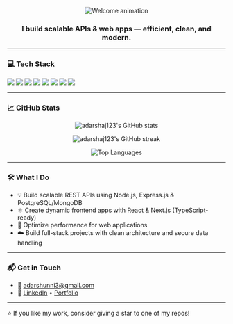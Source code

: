 <p align="center">
  <img src="https://readme-typing-svg.herokuapp.com?font=Fira+Code&size=30&duration=3000&pause=1000&center=true&vCenter=true&multiline=true&width=700&height=100&lines=👋+Welcome!+I'm+Adarsh.;സ്വാഗതം!+ഞാൻ+അദർശ്+ആണ്.;ようこそ!+私はアダーシュです。" alt="Welcome animation" />
</p>
<h3 align="center">I build scalable APIs & web apps — efficient, clean, and modern.</h3>

---

### 💻 Tech Stack

<p align="left">
  <img src="https://img.shields.io/badge/JavaScript-F7DF1E?style=for-the-badge&logo=javascript&logoColor=black" />
  <img src="https://img.shields.io/badge/TypeScript-3178C6?style=for-the-badge&logo=typescript&logoColor=white" />
  <img src="https://img.shields.io/badge/React-20232a?style=for-the-badge&logo=react&logoColor=61dafb" />
  <img src="https://img.shields.io/badge/Next.js-000000?style=for-the-badge&logo=next.js&logoColor=white" />
  <img src="https://img.shields.io/badge/Node.js-339933?style=for-the-badge&logo=nodedotjs&logoColor=white" />
  <img src="https://img.shields.io/badge/Express.js-404D59?style=for-the-badge" />
  <img src="https://img.shields.io/badge/MongoDB-4EA94B?style=for-the-badge&logo=mongodb&logoColor=white" />
  <img src="https://img.shields.io/badge/PostgreSQL-336791?style=for-the-badge&logo=postgresql&logoColor=white" />
</p>

---

### 📈 GitHub Stats

<p align="center">
  <img src="https://github-readme-stats.vercel.app/api?username=adarshaj123&show_icons=true&theme=radical" alt="adarshaj123's GitHub stats" />
</p>

<p align="center">
  <img src="https://github-readme-streak-stats.herokuapp.com/?user=adarshaj123&theme=radical" alt="adarshaj123's GitHub streak" />
</p>

<p align="center">
  <img src="https://github-readme-stats.vercel.app/api/top-langs/?username=adarshaj123&layout=compact&theme=radical" alt="Top Languages" />
</p>

---

### 🛠️ What I Do

- 💡 Build scalable REST APIs using Node.js, Express.js & PostgreSQL/MongoDB
- ⚛️ Create dynamic frontend apps with React & Next.js (TypeScript-ready)
- 🚀 Optimize performance for web applications
- ☁️ Build full-stack projects with clean architecture and secure data handling

---

### 📬 Get in Touch

- 📧 [adarshunni3@gmail.com](mailto:adarshunni3@gmail.com)
- 🔗 [LinkedIn](https://www.linkedin.com/in/adarshunni/) • [Portfolio](https://adarshunni3.wixstudio.io/portfolio)

---

⭐ If you like my work, consider giving a star to one of my repos!

